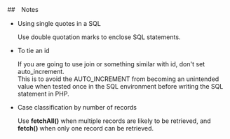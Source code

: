 ##　Notes

- Using single quotes in a SQL

	Use double quotation marks to enclose SQL statements.

- To tie an id

	If you are going to use join or something similar with id, don't set auto_increment.  
	This is to avoid the AUTO_INCREMENT from becoming an unintended value when tested once in the SQL environment before writing the SQL statement in PHP.

- Case classification by number of records

	Use **fetchAll()** when multiple records are likely to be retrieved, and **fetch()** when only one record can be retrieved.